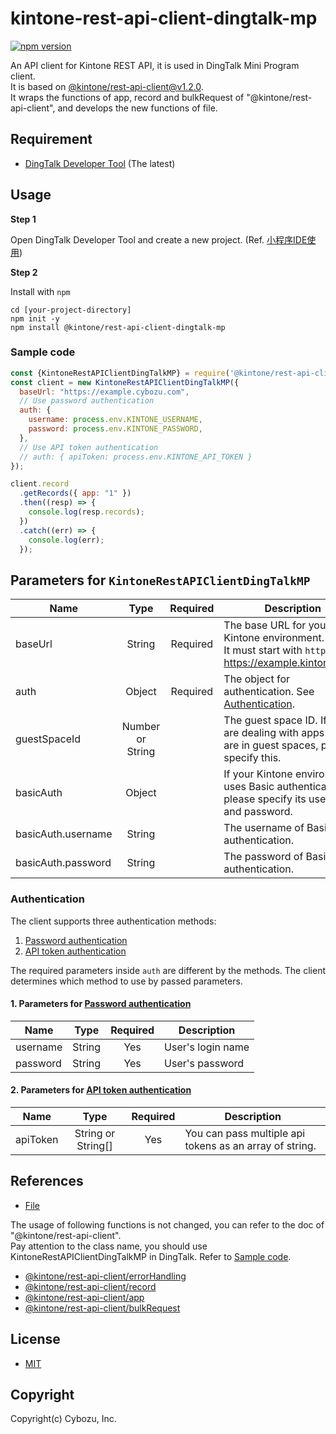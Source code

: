 # kintone-rest-api-client-dingtalk-mp

[![npm version](https://badge.fury.io/js/%40kintone%2Frest-api-client-dingtalk-mp.svg)](https://badge.fury.io/js/%40kintone%2Frest-api-client-dingtalk-mp)

An API client for Kintone REST API, it is used in DingTalk Mini Program client.<br>
It is based on [@kintone/rest-api-client@v1.2.0](https://github.com/kintone/js-sdk/tree/%40kintone/rest-api-client%401.2.0/packages/rest-api-client). <br>
It wraps the functions of app, record and bulkRequest of "@kintone/rest-api-client", and develops the new functions of file.

## Requirement

- [DingTalk Developer Tool](https://ding-doc.dingtalk.com/doc#/kn6zg7/zunrdk) (The latest)<br>

## Usage

**Step 1**

Open DingTalk Developer Tool and create a new project. (Ref. [小程序IDE使用](https://ding-doc.dingtalk.com/doc#/dev/yqm3sq))

**Step 2**

Install with `npm`

```shell
cd [your-project-directory]
npm init -y
npm install @kintone/rest-api-client-dingtalk-mp
```

### Sample code

```js
const {KintoneRestAPIClientDingTalkMP} = require('@kintone/rest-api-client-dingtalk-mp');
const client = new KintoneRestAPIClientDingTalkMP({
  baseUrl: "https://example.cybozu.com",
  // Use password authentication
  auth: {
    username: process.env.KINTONE_USERNAME,
    password: process.env.KINTONE_PASSWORD,
  },
  // Use API token authentication
  // auth: { apiToken: process.env.KINTONE_API_TOKEN }
});

client.record
  .getRecords({ app: "1" })
  .then((resp) => {
    console.log(resp.records);
  })
  .catch((err) => {
    console.log(err);
  });
```

## Parameters for `KintoneRestAPIClientDingTalkMP`

| Name                       |                               Type                               |          Required           | Description                                                                                                                                                                                                                  |
| -------------------------- | :--------------------------------------------------------------: | :-------------------------: | ---------------------------------------------------------------------------------------------------------------------------------------------------------------------------------------------------------------------------- |
| baseUrl                    |                              String                              | Required | The base URL for your Kintone environment.<br />It must start with `https`. (e.g. https://example.kintone.com) |
| auth                       |                              Object                              | Required | The object for authentication. See [Authentication](#Authentication).                                                                                                                                                        |
| guestSpaceId               |                         Number or String                         |                             | The guest space ID. If you are dealing with apps that are in guest spaces, please specify this.                                                                                                                              |
| basicAuth                  |                              Object                              |                             | If your Kintone environment uses Basic authentication, please specify its username and password.                                                                                                                             |
| basicAuth.username         |                              String                              |                             | The username of Basic authentication.                                                                                                                                                                                        |
| basicAuth.password         |                              String                              |                             | The password of Basic authentication.                                                                                                                                                                                        |

### Authentication

The client supports three authentication methods:

1. [Password authentication](https://developer.kintone.io/hc/en-us/articles/212495188#passwordAuth)
2. [API token authentication](https://developer.kintone.io/hc/en-us/articles/212495188#APItokenAuth)

The required parameters inside `auth` are different by the methods.
The client determines which method to use by passed parameters.

#### 1. Parameters for [Password authentication](https://developer.kintone.io/hc/en-us/articles/212495188#passwordAuth)

| Name     |  Type  | Required |    Description    |
| -------- | :----: | :------: | ----------------- |
| username | String |   Yes    | User's login name |
| password | String |   Yes    | User's password   |

#### 2. Parameters for [API token authentication](https://developer.kintone.io/hc/en-us/articles/212495188#APItokenAuth)

| Name     |        Type        | Required | Description                                             |
| -------- | :----------------: | :------: | ------------------------------------------------------- |
| apiToken | String or String[] |   Yes    | You can pass multiple api tokens as an array of string. |

## References

- [File](docs/file.md)

The usage of following functions is not changed, you can refer to the doc of "@kintone/rest-api-client".<br>
Pay attention to the class name, you should use KintoneRestAPIClientDingTalkMP in DingTalk. Refer to [Sample code](#sample-code).
- [@kintone/rest-api-client/errorHandling](https://github.com/kintone/js-sdk/blob/%40kintone/rest-api-client%401.2.0/packages/rest-api-client/docs/errorHandling.md)
- [@kintone/rest-api-client/record](https://github.com/kintone/js-sdk/blob/%40kintone/rest-api-client%401.2.0/packages/rest-api-client/docs/record.md)
- [@kintone/rest-api-client/app](https://github.com/kintone/js-sdk/blob/%40kintone/rest-api-client%401.2.0/packages/rest-api-client/docs/app.md)
- [@kintone/rest-api-client/bulkRequest](https://github.com/kintone/js-sdk/blob/%40kintone/rest-api-client%401.2.0/packages/rest-api-client/docs/bulkRequest.md)

## License

- [MIT](LICENSE.md)

## Copyright

Copyright(c) Cybozu, Inc.
